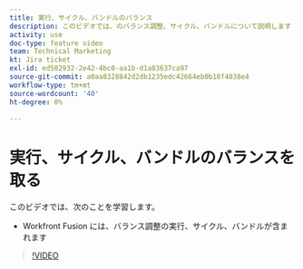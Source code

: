 ```yaml
---
title: 実行、サイクル、バンドルのバランス
description: このビデオでは、のバランス調整、サイクル、バンドルについて説明します [!DNL Adobe Workfront Fusion].
activity: use
doc-type: feature video
team: Technical Marketing
kt: Jira ticket
exl-id: ed502932-2e42-4bc0-aa1b-d1a83637ca97
source-git-commit: a0aa8328842d2db1235edc42664eb0b18f4038e4
workflow-type: tm+mt
source-wordcount: '40'
ht-degree: 0%

---
```


# 実行、サイクル、バンドルのバランスを取る

このビデオでは、次のことを学習します。

* Workfront Fusion には、バランス調整の実行、サイクル、バンドルが含まれます

>[!VIDEO](https://video.tv.adobe.com/v/335285/?quality=12)
